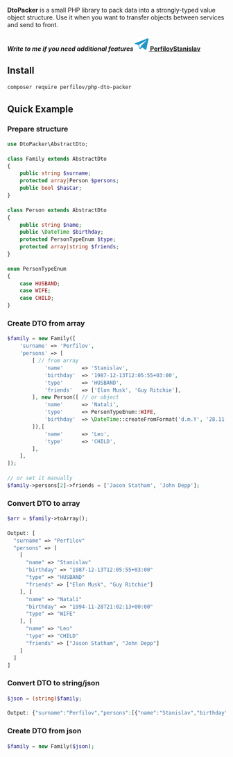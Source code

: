 **DtoPacker** is a small PHP library to pack data into a strongly-typed value object structure. Use it when you want to transfer objects between services and send to front.

#### _Write to me if you need additional features_ [![contact](./source/telegram.svg "telegram @PerfilovStanislav") PerfilovStanislav](https://PerfilovStanislav.t.me)

## Install
```bash
composer require perfilov/php-dto-packer
```

## Quick Example
### Prepare structure
```php
use DtoPacker\AbstractDto;

class Family extends AbstractDto
{
    public string $surname;
    protected array|Person $persons;
    public bool $hasCar;
}

class Person extends AbstractDto
{
    public string $name;
    public \DateTime $birthday;
    protected PersonTypeEnum $type;
    protected array|string $friends;
}

enum PersonTypeEnum
{
    case HUSBAND;
    case WIFE;
    case CHILD;
}
```

### Create DTO from array
```php
$family = new Family([
    'surname' => 'Perfilov',
    'persons' => [
        [ // from array
            'name'      => 'Stanislav',
            'birthday'  => '1987-12-13T12:05:55+03:00',
            'type'      => 'HUSBAND',
            'friends'   => ['Elon Musk', 'Guy Ritchie'],
        ], new Person([ // or object
            'name'      => 'Natali',
            'type'      => PersonTypeEnum::WIFE,
            'birthday'  => \DateTime::createFromFormat('d.m.Y', '28.11.1994'),
        ]),[
            'name'      => 'Leo',
            'type'      => 'CHILD',
        ],
    ],
]);

// or set it manually
$family->persons[2]->friends = ['Jason Statham', 'John Depp'];
```

### Convert DTO to array
```php
$arr = $family->toArray();

Output: [
  "surname" => "Perfilov"
  "persons" => [
    [
      "name" => "Stanislav"
      "birthday" => "1987-12-13T12:05:55+03:00"
      "type" => "HUSBAND"
      "friends" => ["Elon Musk", "Guy Ritchie"]
    ], [
      "name" => "Natali"
      "birthday" => "1994-11-28T21:02:13+00:00"
      "type" => "WIFE"
    ], [
      "name" => "Leo"
      "type" => "CHILD"
      "friends" => ["Jason Statham", "John Depp"]
    ]
  ]
]
```

### Convert DTO to string/json
```php
$json = (string)$family;

Output: {"surname":"Perfilov","persons":[{"name":"Stanislav","birthday":"1987-12-13T12:05:55+03:00","type":"HUSBAND","friends":["Elon Musk","Guy Ritchie"]},{"name":"Natali","birthday":"1994-11-28T21:11:57+00:00","type":"WIFE"},{"name":"Leo","type":"CHILD","friends":["Jason Statham","John Depp"]}]}
```

### Create DTO from json
```php
$family = new Family($json);
```
